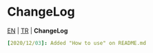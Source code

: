 # ChangeLog
[EN](../../) | [TR](README-TR.md) | **ChangeLog**
```yml
[2020/12/03]: Added "How to use" on README.md
```
